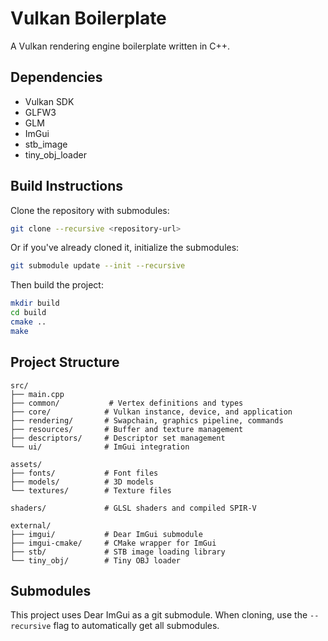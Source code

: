 # Vulkan Boilerplate

A Vulkan rendering engine boilerplate written in C++.

## Dependencies

- Vulkan SDK
- GLFW3
- GLM
- ImGui
- stb_image
- tiny_obj_loader

## Build Instructions

Clone the repository with submodules:

```bash
git clone --recursive <repository-url>
```

Or if you've already cloned it, initialize the submodules:

```bash
git submodule update --init --recursive
```

Then build the project:

```bash
mkdir build
cd build
cmake ..
make
```

## Project Structure

```
src/
├── main.cpp
├── common/           # Vertex definitions and types
├── core/            # Vulkan instance, device, and application
├── rendering/       # Swapchain, graphics pipeline, commands
├── resources/       # Buffer and texture management
├── descriptors/     # Descriptor set management
└── ui/              # ImGui integration

assets/
├── fonts/           # Font files
├── models/          # 3D models
└── textures/        # Texture files

shaders/             # GLSL shaders and compiled SPIR-V

external/
├── imgui/           # Dear ImGui submodule
├── imgui-cmake/     # CMake wrapper for ImGui
├── stb/             # STB image loading library
└── tiny_obj/        # Tiny OBJ loader
```

## Submodules

This project uses Dear ImGui as a git submodule. When cloning, use the `--recursive` flag to automatically get all submodules.
